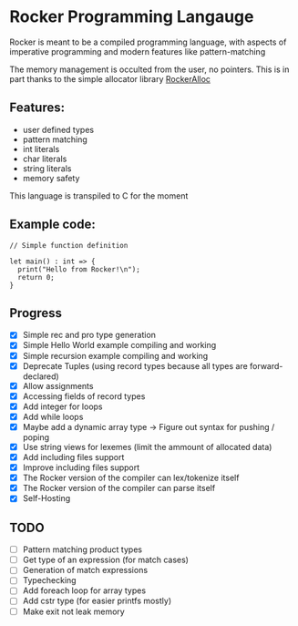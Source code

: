 # Rocker Programming Langauge

Rocker is meant to be a compiled programming language, with aspects of imperative programming and modern features like pattern-matching

The memory management is occulted from the user, no pointers. This is in part thanks to the simple allocator library [RockerAlloc](https://github.com/Paul-Passeron/RockerAllocator.git)

## Features:
- user defined types
- pattern matching
- int literals
- char literals
- string literals
- memory safety

This language is transpiled to C for the moment

## Example code:

```
// Simple function definition

let main() : int => {
  print("Hello from Rocker!\n");
  return 0;
}
```

## Progress
- [x] Simple rec and pro type generation
- [x] Simple Hello World example compiling and working
- [x] Simple recursion example compiling and working
- [x] Deprecate Tuples (using record types because all types are forward-declared)
- [x] Allow assignments
- [x] Accessing fields of record types
- [x] Add integer for loops 
- [x] Add while loops 
- [x] Maybe add a dynamic array type -> Figure out syntax for pushing / poping
- [x] Use string views for lexemes (limit the ammount of allocated data)
- [x] Add including files support
- [x] Improve including files support
- [x] The Rocker version of the compiler can lex/tokenize itself
- [x] The Rocker version of the compiler can parse itself
- [x] Self-Hosting

## TODO
- [ ] Pattern matching product types
- [ ] Get type of an expression (for match cases)
- [ ] Generation of match expressions
- [ ] Typechecking
- [ ] Add foreach loop for array types
- [ ] Add cstr type (for easier printfs mostly)
- [ ] Make exit not leak memory
